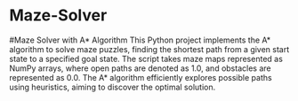 # Maze-Solver

#Maze Solver with A* Algorithm
This Python project implements the A* algorithm to solve maze puzzles, finding the shortest path from a given start state to a specified goal state. The script takes maze maps represented as NumPy arrays, where open paths are denoted as 1.0, and obstacles are represented as 0.0. The A* algorithm efficiently explores possible paths using heuristics, aiming to discover the optimal solution.
